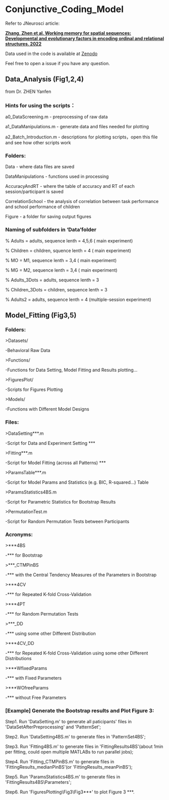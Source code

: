 # Conjunctive_Coding_Model
Refer to JNeurosci article:

**[Zhang, Zhen et al. Working memory for spatial sequences: Developmental and evolutionary factors in encoding ordinal and relational structures. 2022](https://www.jneurosci.org/content/42/5/850)**

Data used in the code is available at [Zenodo](https://zenodo.org/record/6385904#.Yj6wcyhBx3g)

Feel free to open a issue if you have any question.

## Data_Analysis (Fig1,2,4)

from Dr. ZHEN Yanfen

### Hints for using the scripts：

a0_DataScreening.m -  preprocessing of raw data

a1_DataManipulations.m  -   generate data and files needed for plotting

a2_Batch_Introduction.m  -   descriptions for plotting scripts，open this file and see how other scripts work

### Folders: 

Data  -   where data files are saved

DataManipulations - functions used in processing

AccuracyAndRT - where the table of accuracy and RT of each session/participant is saved

CorrelationSchool - the analysis of correlation between task performance and school performance of children

Figure - a folder for saving output figures
      

### Naming of subfolders in ‘Data’folder

% Adults = adults, sequence lenth = 4,5,6 ( main experiment)

% Children = children, squence lenth = 4 ( main experiment)

% MO = M1, sequence lenth = 3,4 ( main experiment)

% MG = M2, sequence lenth = 3,4 ( main experiment)

% Adults_3Dots = adults, sequence lenth = 3 

% Children_3Dots = children, sequence lenth = 3 

% Adults2 = adults, sequence lenth = 4 (multiple-session experiment) 

## Model_Fitting (Fig3,5)

### Folders: 

\>Datasets/ 

-Behavioral Raw Data

\>Functions/ 

-Functions for Data Setting, Model Fitting and Results plotting...

\>FiguresPlot/ 

-Scripts for Figures Plotting

\>Models/ 

-Functions with Different Model Designs

### Files: 

\>DataSetting***.m 

-Script for Data and Experiment Setting ***

\>Fitting***.m 

-Script for Model Fitting (across all Patterns) ***

\>ParamsTable***.m 

-Script for Model Params and Statistics (e.g. BIC, R-squared...) Table

\>ParamsStatistics4BS.m 

-Script for Parametric Statistics for Bootstrap Results

\>PermutationTest.m 

-Script for Random Permutation Tests between Participants

### Acronyms: 

\>***4BS 

-*** for Bootstrap

\>\*\*\*_CTMPinBS 

-*** with the Central Tendency Measures of the Parameters in Bootstrap

\>\*\*\*4CV 

-*** for Repeated K-fold Cross-Validation

\>\*\*\*4PT 

-*** for Random Permutation Tests

\>\*\*\*_DD 

-*** using some other Different Distribution

\>\*\*\*4CV_DD 

-*** for Repeated K-fold Cross-Validation using some other Different Distributions

\>\*\*\*WfixedParams 

-*** with Fixed Parameters

\>\*\*\*WOfreeParams 

-*** without Free Parameters

### [Example] Generate the Bootstrap results and Plot Figure 3: 

Step1. Run 'DataSetting.m' to generate all paticipants' files in 'DataSetAfterPreprocessing\' and 'PatternSet\';

Step2. Run 'DataSetting4BS.m' to generate files in 'PatternSet4BS\';

Step3. Run 'Fitting4BS.m' to generate files in 'FittingResults4BS\'(about 1min per fitting, could open multiple MATLABs to run parallel jobs);

Step4. Run 'Fitting_CTMPinBS.m' to generate files in 'FittingResults_medianPinBS\'(or 'FittingResults_meanPinBS\');

Step5. Run 'ParamsStatistics4BS.m' to generate files in 'FittingResults4BS\Parameters\';

Step6. Run 'FiguresPlotting\Fig3\Fig3***' to plot Figure 3 ***.
